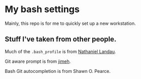 # My bash settings
Mainly, this repo is for me to quickly set up a new workstation.

## Stuff I've taken from other people.

Much of the `.bash_profile` is from [Nathaniel Landau](https://natelandau.com/my-mac-osx-bash_profile/).

Git aware prompt is from [jimeh](https://github.com/jimeh/git-aware-prompt).

Bash Git autocompletion is from Shawn O. Pearce.
